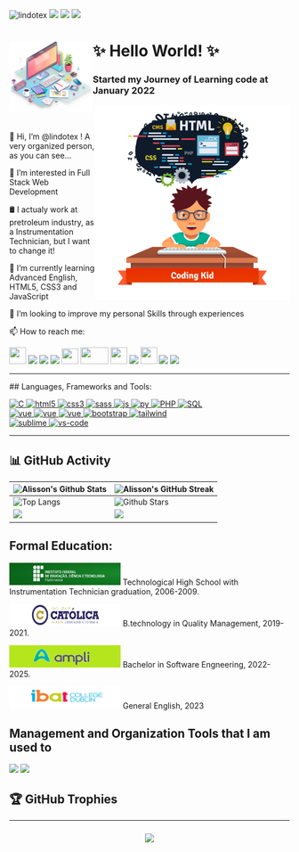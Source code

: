 <div>
  <a align="left"><img src="https://komarev.com/ghpvc/?username=lindotex&label=Profile%20views&color=0e75b6&style=flat" alt="lindotex"/></a>
  <a href="http://monip.org/"><img src="https://img.shields.io/website-up-down-green-red/http/monip.org.svg"></a>
  <a href="https://img.shields.io/github/watchers/lindotex/lindotex?style=social"><img src="https://img.shields.io/github/watchers/lindotex/lindotex?style=social"></a>
  <a href="https://img.shields.io/github/followers/lindotex?style=social"><img src="https://img.shields.io/github/followers/lindotex?style=social"></a>  
  
  
</div>

<div>
<img src="./kindpng.png" min-width="300px" max-width="300px" width="150px" align="left" alt="Computador iuriCode">
<h1><strong> ✨ Hello World! ✨ </strong></h1>
<h3><strong> Started my Journey of Learning code at January 2022 </strong></h3>
</div>
<img src="./pngwing.png" min-width="20px" max-width="400px" width="350px" align="right" alt="Computador iuriCode">
<br>
<br>
<p> 👋 Hi, I’m @lindotex ! A very organized person, as you can see...</p>
<p> 👀 I’m interested in Full Stack Web Development</p>
<p> 🛢️ I actualy work at pretroleum industry, as a Instrumentation Technician, but I want to change it!</p>
<p> 🌱 I’m currently learning Advanced English, HTML5, CSS3 and JavaScript</p>
<p> 💞️ I’m looking to improve my personal Skills through experiences</p>
<p> 📫 How to reach me:</p>
  <a href=mailto:lindoten@gmail.com><img src="https://www.google.com/images/branding/product/1x/gsa_android_144dp.png" width="30" height="30"></a>
  <a href="https://www.linkedin.com/in/alissonlindote/"><img src="https://static-exp1.licdn.com/sc/h/3loy7tajf3n0cho89wgg0fjre"></a>
  <a href="https://twitter.com/alisson_lindote"><img src="https://abs.twimg.com/favicons/twitter.2.ico"></a>
  <a href="https://wa.me/qr/OEK6SCTY2VBQJ1"><img src="https://web.whatsapp.com/img/favicon_94e99ab189284094867d2e1220e42e9f.png"></a>
  <a href="https://discord.gg/etuUZHAn5w"><img src="https://discord.com/assets/847541504914fd33810e70a0ea73177e.ico" width="30" height="28"></a>
  <a href="https://www.twitch.tv/lindotex"><img src="https://static-cdn.jtvnw.net/ttv-static-metadata/twitch_logo3.jpg" width="50" height="30"></a>
  <a href="https://steamcommunity.com/id/Lindote/"><img src="https://steamcommunity.com/favicon.ico" width="30" height="30"></a>
  <a href="https://www.udemy.com/user/alisson-lindote-novais/"><img src="https://www.udemy.com/staticx/udemy/images/v8/favicon-32x32.png"></a>
  <a href="https://www.freecodecamp.org/learn/"><img src="https://www.freecodecamp.org/icons/icon-48x48.png" width="30" height="30"></a>
  <a href="https://dev.to/lindotex"><img src="https://res.cloudinary.com/practicaldev/image/fetch/s--E8ak4Hr1--/c_limit,f_auto,fl_progressive,q_auto,w_32/https://dev-to.s3.us-east-2.amazonaws.com/favicon.ico" widht="40" height="40"></a>
  <a href="https://stackoverflow.com/users/19225945/lindoten"><img src="https://cdn.sstatic.net/Sites/stackoverflow/Img/favicon.ico" widht="30" height="30"></a>

<br>
<hr>
## Languages, Frameworks and Tools:
<p align="left"> 
  </a>
  <a href="https://www.cplusplus.com/reference/clibrary/" target="_blank"> 
    <img src="https://img.shields.io/badge/Language-C%20-blue" alt="C"/> 
  </a>
    <a href="https://www.w3.org/html/" target="_blank"> 
    <img src="https://img.shields.io/badge/Language-HTML-orange" alt="html5"/> 
  </a> 
  <a href="https://www.w3schools.com/css/" target="_blank"> 
    <img src="https://img.shields.io/badge/Language-CSS-blue" alt="css3"/> 
  </a>
  <a href="https://sass-lang.com" target="_blank"> 
    <img src="https://img.shields.io/badge/Language-Sass-ff69b4" alt="sass"/> 
  </a>
  <a href="https://www.w3schools.com/js/default.asp" target="_blank"> 
    <img src="https://img.shields.io/badge/Language-JS-yellow" alt="js"/> 
  </a>
  <a href="https://docs.python.org/3" target="_blank"> 
    <img src="https://img.shields.io/badge/Language-Python-blue" alt="py"/> 
  </a>
    <a href="https://icons.getbootstrap.com/" target="blank">
     <img src="https://img.shields.io/badge/Language-PHP-blueviolet" alt="PHP"/>
  </a>
   <a href="https://www.sublimetext.com/" target="_blank"> 
    <img src="https://img.shields.io/badge/Language-SQL%20-lightgrey" alt="SQL"/> 
  </a> 
  <br>
  </a>
      <a href="https://nodejs.org/en/" target="_blank"> 
    <img src="https://img.shields.io/badge/Framework-Nodejs-success" alt="vue"/> 
  </a>
    <a href="https://vuejs.org/" target="_blank"> 
    <img src="https://img.shields.io/badge/Framework-Vue%20js-success" alt="vue"/> 
  </a>
      <a href="https://pt-br.reactjs.org/" target="_blank"> 
    <img src="https://img.shields.io/badge/Framework-React%20js-informational" alt="vue"/> 
  </a>
  <a href="https://icons.getbootstrap.com/" target="blank">
     <img src="https://img.shields.io/badge/Framework-Bootstrap-blueviolet" alt="bootstrap"/>
  </a>
  <a href="https://tailwindcss.com/" target="blank">
     <img src="https://img.shields.io/badge/Framework-Tailwind-blue" alt="tailwind"/>
  </a>
  <br>
  <a href="https://www.sublimetext.com/" target="_blank"> 
    <img src="https://img.shields.io/badge/Tool-Sublime%20-lightgrey" alt="sublime"/> 
  </a> 
  <a href="https://code.visualstudio.com" target="_blank"> 
    <img src="https://img.shields.io/badge/Tool-VS%20Code-blueviolet" alt="vs-code"/>
  </a>
</p>

<hr>

## 📊 GitHub Activity


| ![Alisson's Github Stats](https://github-readme-stats.vercel.app/api?username=lindotex&show_icons=true&theme=tokyonight) | ![Alisson's GitHub Streak](https://github-readme-streak-stats.herokuapp.com/?user=lindotex&theme=tokyonight)                                                                                                           |
| --------------------------------------------------------------------------------------------------------------------------------- | ----------------------------------------------------------------------------------------------------------------------------------------------------------------------------------------------------------------- |
| ![Top Langs](https://github-readme-stats.vercel.app/api/top-langs/?username=lindotex&langs_count=8&theme=tokyonight&layout=compact) | ![Github Stars](http://github-profile-summary-cards.vercel.app/api/cards/productive-time?username=lindotex&theme=tokyonight&utcOffset=8) |
| ![](https://github-profile-summary-cards.vercel.app/api/cards/repos-per-language?username=lindotex&theme=tokyonight) | ![](https://github-profile-summary-cards.vercel.app/api/cards/most-commit-language?username=lindotex&theme=tokyonight)


## Formal Education:
<div>
  <p><a href="https://portal1.iff.edu.br/"><img src="./IFF_logo.jpg" alt="iff" height="40" width="200"></a> Technological High School with Instrumentation Technician graduation, 2006-2009.</p>
  <p><a href="https://ead.uca.edu.br/"><img src="./UCA_Logo.png" alt="uca" height="40" width="200"></a> B.technology in Quality Management, 2019-2021.</p>
  <p><a href="https://cursos.ampli.com.br/"><img src="./AMPLI_logo.png" alt="ampli" height="40" width="200"></a> Bachelor in Software Engneering, 2022-2025.</p>
  <p><a href="https://www.ibat.ie/"><img src="./IBAT_logo.png" alt="ibat" height="40" width="200"></a> General English, 2023</p>
</div>


## Management and Organization Tools that I am used to
<div>
  <a href="https://www.notion.so/Curso-de-Front-End-03f8922341f6443d96fa8f0f8e56e448"><img src="https://img.shields.io/badge/Notion-000000?style=for-the-badge&logo=notion&logoColor=white"></a>
  <img src="https://img.shields.io/badge/Trello-0052CC?style=for-the-badge&logo=trello&logoColor=white">
</div>

## 🏆 GitHub Trophies

<hr>
 
<h3 align="center">
<img src="https://hacked-github-stat-trophies.vercel.app/?username=lindotex&theme=tokyonight&column=11">
</h3>



